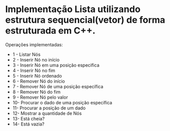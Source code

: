 # Implementação Lista utilizando estrutura sequencial(vetor) de forma estruturada em C++.
Operações implementadas:<br>
- 1 - Listar Nós<br>
- 2 - Inserir Nó no início<br>
- 3 - Inserir Nó em uma posição especifica<br>
- 4 - Inserir Nó no fim<br>
- 5 - Inserir Nó ordenado<br>
- 6 - Remover Nó do início<br>
- 7 - Remover Nó de uma posição específica<br>
- 8 - Remover Nó do fim<br>
- 9 - Remover Nó pelo valor<br>
- 10- Procurar o dado de uma posição específica<br>
- 11- Procurar a posição de um dado<br>
- 12- Mostrar a quantidade de Nós<br>
- 13- Está cheia?<br>
- 14- Está vazia?<br>
            
